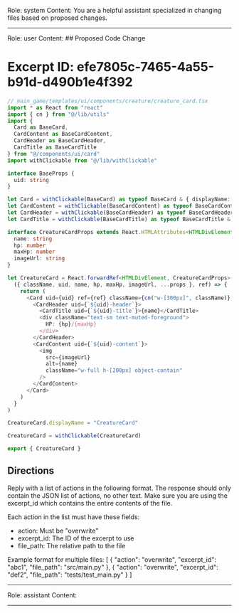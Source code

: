 Role: system
Content: You are a helpful assistant specialized in changing files based on proposed changes.
__________________
Role: user
Content: ## Proposed Code Change
# Excerpt ID: efe7805c-7465-4a55-b91d-d490b1e4f392
```typescript
// main_game/templates/ui/components/creature/creature_card.tsx
import * as React from "react"
import { cn } from "@/lib/utils"
import { 
  Card as BaseCard, 
  CardContent as BaseCardContent, 
  CardHeader as BaseCardHeader, 
  CardTitle as BaseCardTitle 
} from "@/components/ui/card"
import withClickable from "@/lib/withClickable"

interface BaseProps {
  uid: string
}

let Card = withClickable(BaseCard) as typeof BaseCard & { displayName: string }
let CardContent = withClickable(BaseCardContent) as typeof BaseCardContent & { displayName: string }
let CardHeader = withClickable(BaseCardHeader) as typeof BaseCardHeader & { displayName: string }
let CardTitle = withClickable(BaseCardTitle) as typeof BaseCardTitle & { displayName: string }

interface CreatureCardProps extends React.HTMLAttributes<HTMLDivElement>, BaseProps {
  name: string
  hp: number
  maxHp: number
  imageUrl: string
}

let CreatureCard = React.forwardRef<HTMLDivElement, CreatureCardProps>(
  ({ className, uid, name, hp, maxHp, imageUrl, ...props }, ref) => {
    return (
      <Card uid={uid} ref={ref} className={cn("w-[300px]", className)} {...props}>
        <CardHeader uid={`${uid}-header`}>
          <CardTitle uid={`${uid}-title`}>{name}</CardTitle>
          <div className="text-sm text-muted-foreground">
            HP: {hp}/{maxHp}
          </div>
        </CardHeader>
        <CardContent uid={`${uid}-content`}>
          <img
            src={imageUrl}
            alt={name}
            className="w-full h-[200px] object-contain"
          />
        </CardContent>
      </Card>
    )
  }
)

CreatureCard.displayName = "CreatureCard"

CreatureCard = withClickable(CreatureCard)

export { CreatureCard }
```

## Directions
Reply with a list of actions in the following format. The response should only contain the JSON list of actions, no other text.
Make sure you are using the excerpt_id which contains the entire contents of the file.

Each action in the list must have these fields:
- action: Must be "overwrite"
- excerpt_id: The ID of the excerpt to use
- file_path: The relative path to the file

Example format for multiple files:
[
    {
        "action": "overwrite",
        "excerpt_id": "abc1",
        "file_path": "src/main.py"
    },
    {
        "action": "overwrite",
        "excerpt_id": "def2",
        "file_path": "tests/test_main.py"
    }
]
__________________
Role: assistant
Content: 
__________________
